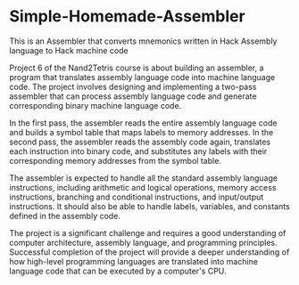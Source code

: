 # Simple-Homemade-Assembler
This is an Assembler that converts mnemonics written in  Hack Assembly language to Hack machine code

Project 6 of the Nand2Tetris course is about building an assembler, a program that translates assembly language code into machine language code. The project involves designing and implementing a two-pass assembler that can process assembly language code and generate corresponding binary machine language code. 

In the first pass, the assembler reads the entire assembly language code and builds a symbol table that maps labels to memory addresses. In the second pass, the assembler reads the assembly code again, translates each instruction into binary code, and substitutes any labels with their corresponding memory addresses from the symbol table.

The assembler is expected to handle all the standard assembly language instructions, including arithmetic and logical operations, memory access instructions, branching and conditional instructions, and input/output instructions. It should also be able to handle labels, variables, and constants defined in the assembly code.

The project is a significant challenge and requires a good understanding of computer architecture, assembly language, and programming principles. Successful completion of the project will provide a deeper understanding of how high-level programming languages are translated into machine language code that can be executed by a computer's CPU.
